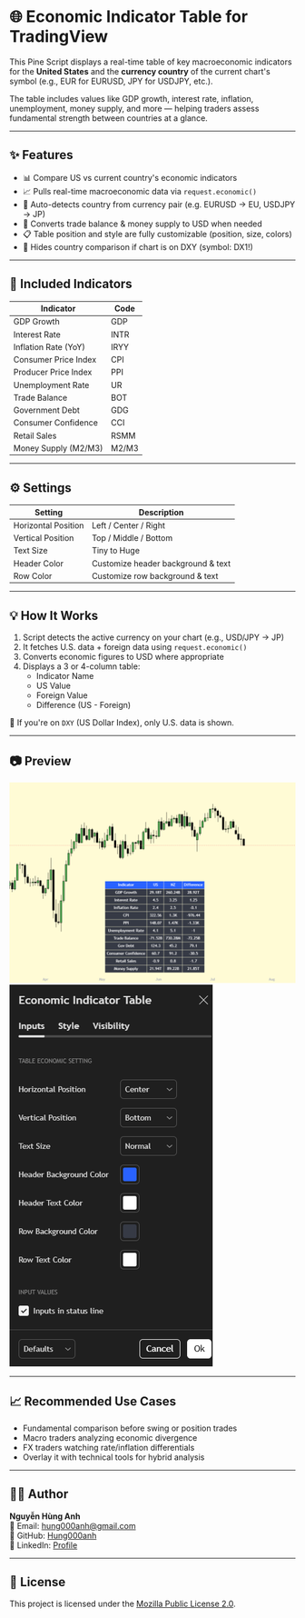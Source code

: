 # 🌐 Economic Indicator Table for TradingView

This Pine Script displays a real-time table of key macroeconomic indicators for the **United States** and the **currency country** of the current chart's symbol (e.g., EUR for EURUSD, JPY for USDJPY, etc.).

The table includes values like GDP growth, interest rate, inflation, unemployment, money supply, and more — helping traders assess fundamental strength between countries at a glance.

---

## ✨ Features

- 📊 Compare US vs current country's economic indicators
- 📈 Pulls real-time macroeconomic data via `request.economic()`
- 🧠 Auto-detects country from currency pair (e.g. EURUSD → EU, USDJPY → JP)
- 💱 Converts trade balance & money supply to USD when needed
- 📋 Table position and style are fully customizable (position, size, colors)
- 🚫 Hides country comparison if chart is on DXY (symbol: DX1!)

---

## 🧾 Included Indicators

| Indicator              | Code  |
|------------------------|-------|
| GDP Growth             | GDP   |
| Interest Rate          | INTR  |
| Inflation Rate (YoY)   | IRYY  |
| Consumer Price Index   | CPI   |
| Producer Price Index   | PPI   |
| Unemployment Rate      | UR    |
| Trade Balance          | BOT   |
| Government Debt        | GDG   |
| Consumer Confidence    | CCI   |
| Retail Sales           | RSMM  |
| Money Supply (M2/M3)   | M2/M3 |

---

## ⚙️ Settings

| Setting              | Description                                  |
|----------------------|----------------------------------------------|
| Horizontal Position  | Left / Center / Right                        |
| Vertical Position    | Top / Middle / Bottom                        |
| Text Size            | Tiny to Huge                                 |
| Header Color         | Customize header background & text           |
| Row Color            | Customize row background & text              |

---

## 💡 How It Works

1. Script detects the active currency on your chart (e.g., USD/JPY → JP)
2. It fetches U.S. data + foreign data using `request.economic()`
3. Converts economic figures to USD where appropriate
4. Displays a 3 or 4-column table:
   - Indicator Name
   - US Value
   - Foreign Value
   - Difference (US - Foreign)

📝 If you're on `DXY` (US Dollar Index), only U.S. data is shown.

---

## 📷 Preview

![preview](./images/preview.png)
![setting](./images/setting.png)

---

## 📈 Recommended Use Cases

- Fundamental comparison before swing or position trades
- Macro traders analyzing economic divergence
- FX traders watching rate/inflation differentials
- Overlay it with technical tools for hybrid analysis

---

## 👨‍💻 Author

**Nguyễn Hùng Anh**  
📧 Email: hung000anh@gmail.com  
🐙 GitHub: [Hung000anh](https://github.com/Hung000anh)  
💼 LinkedIn: [Profile](https://www.linkedin.com/in/h%C3%B9ng-anh-nguy%E1%BB%85n-307029302/)

---

## 📜 License

This project is licensed under the [Mozilla Public License 2.0](https://www.mozilla.org/MPL/2.0/).

